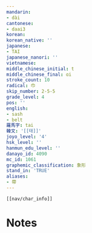 ```yaml
---
mandarin:
- dài
cantonese:
- daai3
korean:
korean_native: ''
japanese:
- TAI
japanese_nanori: ''
vietnamese:
middle_chinese_initial: t
middle_chinese_final: ɑi
stroke_count: 10
radical: 巾
skip_number: 2-5-5
grade_level: 4
pos: ''
english:
- sash
- belt
羅馬字: tai
韓文: '[[태]]'
joyo_level: '4'
hsk_level: ''
hanmun_edu_level: ''
danayo_id: 4090
mc_id: 1061
graphemic_classification: 象形
stand_in: 'TRUE'
aliases:
- 帶
---
```

```meta-bind-embed
[[nav/char_info]]
```

# Notes
